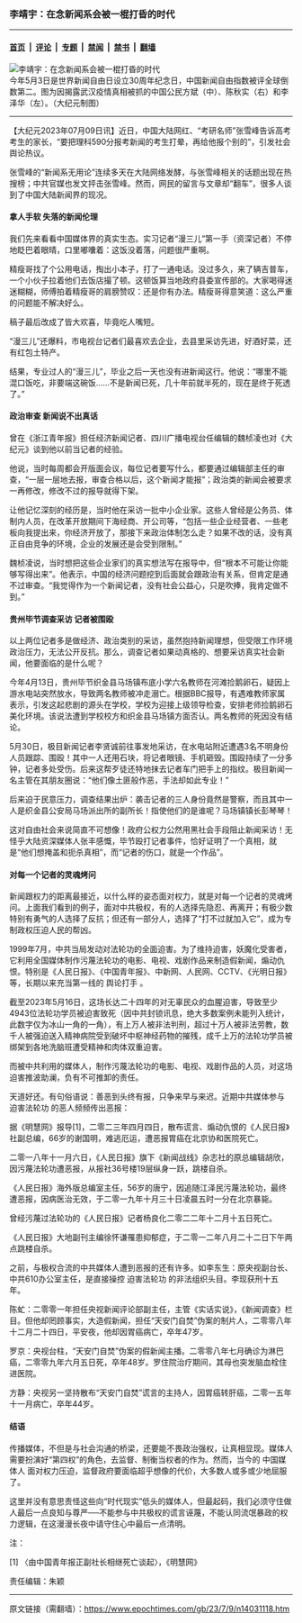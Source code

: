 ### 李靖宇：在念新闻系会被一棍打昏的时代

---

#### [首页](../../../..?n14031118) &nbsp;|&nbsp; [评论](../../../../../epoch-comment?n14031118) &nbsp;|&nbsp; [专题](../../../../../epoch-special?n14031118) &nbsp;|&nbsp; [禁闻](../../../../../epoch-news?n14031118) &nbsp;|&nbsp; [禁书](../../../../../books?n14031118) &nbsp;|&nbsp; [翻墙](https://github.com/gfw-breaker/nogfw/blob/master/README.md?n14031118)


<div><img alt="李靖宇：在念新闻系会被一棍打昏的时代" class="attachment-djy_600_400 size-djy_600_400 wp-post-image" src="https://i.epochtimes.com/assets/uploads/2020/04/54c32e5d5838a78ef2b7b0f7d5fec7ae-450x290-1.jpg"/>
<div class="caption">
 今年5月3日是世界新闻自由日设立30周年纪念日，中国新闻自由指数被评全球倒数第二。图为因揭露武汉疫情真相被抓的中国公民方斌（中）、陈秋实（右）和李泽华（左）。（大纪元制图）
</div></div><hr/><div class="post_content" id="artbody" itemprop="articleBody">
 <!-- article content begin -->
 <p>
  【大纪元2023年07月09日讯】近日，中国大陆网红、“考研名师”张雪峰告诉高考考生的家长，“要把理科590分报考新闻的考生打晕，再给他报个别的”，引发社会舆论热议。
 </p>
 <p>
  张雪峰的“新闻系无用论”连续多天在大陆网络发酵，与张雪峰相关的话题出现在热搜榜；中共官媒也发文抨击张雪峰。然而，网民的留言与文章却“翻车”，很多人谈到了中国大陆新闻界的现况。
 </p>
 <h4>
  拿人手软 失落的新闻伦理
 </h4>
 <p>
  我们先来看看中国媒体界的真实生态。实习记者“漫三儿”第一手（资深记者）不停地眨巴着眼晴，口里嘟囔着：这饭没着落，问题很严重啊。
 </p>
 <p>
  精瘦哥找了个公用电话，掏出小本子，打了一通电话。没过多久，来了辆吉普车，一个小伙子拉着他们去饭店撮了顿。这顿饭算当地政府县委宣传部的。大家喝得迷迷糊糊，师傅拍着精瘦哥的肩膀赞叹：还是你有办法。精瘦哥得意笑道：这么严重的问题能不解决好么。
 </p>
 <p>
  稿子最后改成了皆大欢喜，毕竟吃人嘴短。
 </p>
 <p>
  “漫三儿”还爆料，市电视台记者们最喜欢去企业，去县里采访先进，好酒好菜，还有红包土特产。
 </p>
 <p>
  结果，专业过人的“漫三儿”，毕业之后一天也没有进新闻这行。他说：“哪里不能混口饭吃，非要端这碗饭……不是新闻已死，几十年前就半死的，现在是终于死透了。”
 </p>
 <h4>
  <ok href="https://www.epochtimes.com/gb/tag/%E6%94%BF%E6%B2%BB%E5%AE%A1%E6%9F%A5.html">
   政治审查
  </ok>
  新闻说不出真话
 </h4>
 <p>
  曾在《浙江青年报》担任经济新闻记者、四川广播电视台任编辑的魏桢凌也对《大纪元》谈到他以前当记者的经验。
 </p>
 <p>
  他说，当时每周都会开版面会议，每位记者要写什么，都要通过编辑部主任的审查，“一层一层地去报，审查合格以后，这个新闻才能报”；政治类的新闻会被要求一再修改，修改不过的报导就得下架。
 </p>
 <p>
  让他记忆深刻的经历是，当时他在采访一批中小企业家。这些人曾经是公务员、体制内人员，在改革开放期间下海经商、开公司等，“包括一些企业经营者、一些老板向我提出来，你经济开放了，那接下来政治体制怎么走？如果不改的话，没有真正自由竞争的环境，企业的发展还是会受到限制。”
 </p>
 <p>
  魏桢凌说，当时想把这些企业家们的真实想法写在报导中，但“根本不可能让你能够写得出来”。他表示，中国的经济问题挖到后面就会跟政治有关系，但肯定是通不过审查。“我觉得作为一个新闻记者，没有社会公益心，只是吹捧，我肯定做不到。”
 </p>
 <h4>
  贵州毕节调查采访 记者被围殴
 </h4>
 <p>
  以上两位记者多是做经济、政治类别的采访，虽然抱持新闻理想，但受限工作环境政治压力，无法公开反抗。那么，调查记者如果动真格的、想要采访真实社会新闻，他要面临的是什么呢？
 </p>
 <p>
  今年4月13日，贵州毕节织金县马场镇布底小学六名教师在河滩捡鹅卵石，疑因上游水电站突然放水，导致两名教师被冲走溺亡。根据BBC报导，有遇难教师家属表示，引发这起悲剧的源头在学校，学校为迎接上级领导检查，安排老师捡鹅卵石美化环境。该说法遭到学校校方和织金县马场镇方面否认。两名教师的死因没有结论。
 </p>
 <p>
  5月30日，极目新闻记者李贤诚前往事发地采访，在水电站附近遭遇3名不明身份人员跟踪、围殴！其中一人还用石块，将记者眼镜、手机砸毁。围殴持续了一分多钟，记者多处受伤。后来这帮歹徒还特地抹去记者车门把手上的指纹。极目新闻一名主管在其朋友圈说：“他们像土匪般作恶，手法却如此专业！”
 </p>
 <p>
  后来迫于民意压力，调查结果出炉：袭击记者的三人身份竟然是警察，而且其中一人是织金县公安局马场派出所的副所长！指使他们的是谁呢？马场镇镇长彭琴琴！
 </p>
 <p>
  这对自由社会来说简直不可想像！政府公权力公然用黑社会手段阻止新闻采访！无怪乎大陆资深媒体人张丰感慨，毕节殴打记者事件，恰好证明了一个真相，就是“他们想掩盖和扼杀真相”，而“记者的伤口，就是一个作品”。
 </p>
 <h4>
  对每一个记者的灵魂烤问
 </h4>
 <p>
  新闻跟权力的距离最接近，以什么样的姿态面对权力，就是对每一个记者的灵魂烤问。上面我们看到的例子，面对中共极权，有的人选择先隐忍、再离开；有极少数特别有勇气的人选择了反抗；但还有一部分人，选择了“打不过就加入它”，成为专制政权压迫人民的帮凶。
 </p>
 <p>
  1999年7月，中共当局发动对法轮功的全面迫害。为了维持迫害，妖魔化受害者，它利用全国媒体制作污蔑法轮功的电影、电视、戏剧作品来制造假新闻，煽动仇恨。特别是《人民日报》、《中国青年报》、中新网、人民网、CCTV、《光明日报》等，长期以来充当第一线的
  <ok href="https://www.epochtimes.com/gb/tag/%E8%88%86%E8%AE%BA%E6%89%93%E6%89%8B.html">
   舆论打手
  </ok>
  。
 </p>
 <p>
  截至2023年5月16日，这场长达二十四年的对无辜民众的血腥迫害，导致至少4943位法轮功学员被迫害致死（因中共封锁讯息，绝大多数案例未能列入统计，此数字仅为冰山一角的一角），有上万人被非法判刑，超过十万人被非法劳教，数千人被强迫送入精神病院受到破坏中枢神经药物的摧残，成千上万的法轮功学员被绑架到各地洗脑班遭受精神和肉体双重迫害。
 </p>
 <p>
  而被中共利用的媒体人，制作污蔑法轮功的电影、电视、戏剧作品的人员，对这场迫害推波助澜，负有不可推卸的责任。
 </p>
 <p>
  天道好还。有句俗语说：善恶到头终有报，只争来早与来迟。近期中共媒体参与
  <ok href="https://www.epochtimes.com/gb/tag/%E8%BF%AB%E5%AE%B3%E6%B3%95%E8%BD%AE%E5%8A%9F.html">
   迫害法轮功
  </ok>
  的恶人频频传出恶报：
 </p>
 <p>
  据《明慧网》报导[1]，二零二三年四月四日，散布谎言、煽动仇恨的《人民日报》社副总编，66岁的谢国明，难逃厄运，遭恶报胃癌在北京协和医院死亡。
 </p>
 <p>
  二零一八年十一月六日，《人民日报》旗下《新闻战线》杂志社的原总编辑胡欣，因污蔑法轮功遭恶报，从报社36号楼19层纵身一跃，跳楼自杀。
 </p>
 <p>
  《人民日报》海外版总编室主任，56岁的唐宁，因追随江泽民污蔑法轮功，最终遭恶报，因病医治无效，于二零一九年十月三十日凌晨五时一分在北京暴毙。
 </p>
 <p>
  曾经污蔑过法轮功的《人民日报》记者杨良化二零二二年十二月十五日死亡。
 </p>
 <p>
  《人民日报》大地副刊主编徐怀谦罹患抑郁症，于二零一二年八月二十二日下午两点跳楼自杀。
 </p>
 <p>
  之前，与极权合流的中共媒体人遭到恶报的还有许多。如李东生：原央视副台长、中共610办公室主任，是直接操控
  <ok href="https://www.epochtimes.com/gb/tag/%E8%BF%AB%E5%AE%B3%E6%B3%95%E8%BD%AE%E5%8A%9F.html">
   迫害法轮功
  </ok>
  的非法组织头目。李现获刑十五年。
 </p>
 <p>
  陈虻：二零零一年担任央视新闻评论部副主任，主管《实话实说》，《新闻调查》栏目。但他却罔顾事实，大造假新闻，担任“天安门自焚”伪案的制片人，二零零八年十二月二十四日，平安夜，他却因胃癌病亡，卒年47岁。
 </p>
 <p>
  罗京：央视台柱，“天安门自焚”伪案的假新闻主播。二零零八年七月确诊为淋巴癌，二零零九年六月五日死，卒年48岁。罗住院治疗期间，其母也突发脑血栓住进医院。
 </p>
 <p>
  方静：央视另一坚持散布“天安门自焚”谎言的主持人，因胃癌转肝癌，二零一五年十一月病亡，卒年44岁。
 </p>
 <h4>
  结语
 </h4>
 <p>
  传播媒体，不但是与社会沟通的桥梁，还要能不畏政治强权，让真相显现。媒体人需要扮演好“第四权”的角色，去监督、制衡当权者的作为。然而，当今的
  <ok href="https://www.epochtimes.com/gb/tag/%E4%B8%AD%E5%9B%BD%E5%AA%92%E4%BD%93%E4%BA%BA.html">
   中国媒体人
  </ok>
  面对权力压迫，监督政府要面临超乎想像的代价，大多数人或多或少地屈服了。
 </p>
 <p>
  这里并没有意思责怪这些向“时代现实”低头的媒体人，但最起码，我们必须守住做人最后一点良知与尊严──不能参与中共极权的谎言诬蔑，不能认同流氓暴政的权力逻辑，在这漫漫长夜中请守住心中最后一点清明。
 </p>
 <p>
  注：
 </p>
 <p>
  [1] 〈由中国青年报正副社长相继死亡谈起〉，《明慧网》
 </p>
 <p>
  责任编辑：朱颖
 </p>
 <!-- article content end -->
 <div id="below_article_ad">
 </div>
</div>


---

原文链接（需翻墙）：https://www.epochtimes.com/gb/23/7/9/n14031118.htm